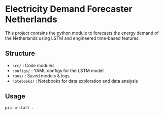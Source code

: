 # Electricity Demand Forecaster Netherlands 

This project contains the python module to forecasts the energy demand of the Netherlands using LSTM and engineered time-based features. 

## Structure
- `src/` : Code modules
- `configs/` : YAML configs for the LSTM model
- `runs/` : Saved models & logs 
- `notebooks/` : Notebooks for data exploration and data analysis

## Usage
```bash
pip install .